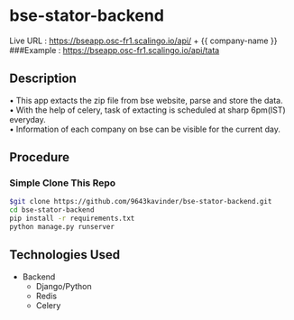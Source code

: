 # bse-stator-backend

Live URL : https://bseapp.osc-fr1.scalingo.io/api/ + {{ company-name }}
###Example : https://bseapp.osc-fr1.scalingo.io/api/tata

## Description
• This app extacts the zip file from bse website, parse and store the data.</br>
• With the help of celery, task of extacting is scheduled at sharp 6pm(IST) everyday.</br>
• Information of each company on bse can be visible for the current day.</br>

## Procedure
### Simple Clone This Repo

```bash
$git clone https://github.com/9643kavinder/bse-stator-backend.git
cd bse-stator-backend
pip install -r requirements.txt
python manage.py runserver
```

## Technologies Used
* Backend
  * Django/Python
  * Redis
  * Celery

